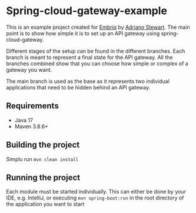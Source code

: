 # Spring-cloud-gateway-example

This is an example project created for [Embriq](https://embriq.no) by [Adriano Stewart](https://github.com/adrianojs).
The main point is to show how simple it is to set up an API gateway using spring-cloud-gateway.

Different stages of the setup can be found in the different branches.
Each branch is meant to represent a final state for the API gateway.
All the branches combined show that you can choose how simple or complex of a gateway you want.

The main branch is used as the base as it represents two individual applications that need to be hidden behind an API gateway.

## Requirements
* Java 17
* Maven 3.8.6+

## Building the project
Simplu run `mvn clean install`

## Running the project
Each module must be started individually.
This can either be done by your IDE, e.g. IntelliJ,
or executing `mvn spring-boot:run` in the root directory of the application you want to start